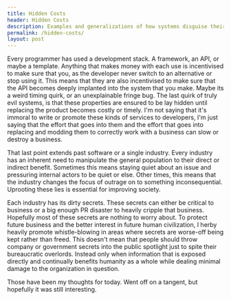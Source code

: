```yaml
---
title: Hidden Costs
header: Hidden Costs
description: Examples and generalizations of how systems disguise their motives.
permalink: /hidden-costs/
layout: post
---
```


Every programmer has used a development stack. A framework, an API, or maybe a template. Anything that makes money with each use is incentivised to make sure that you, as the developer never switch to an alternative or stop using it. This means that they are also incentivised to make sure that the API becomes deeply implanted into the system that you make. Maybe its a weird timing quirk, or an unexplainable fringe bug. The last quirk of truly evil systems, is that these properties are ensured to be lay hidden until replacing the product becomes costly or timely. I'm not saying that it's immoral to write or promote these kinds of services to developers, I'm just saying that the effort that goes into them and the effort that goes into replacing and modding them to correctly work with a business can slow or destroy a business.

That last point extends past software or a single industry. Every industry has an inherent need to manipulate the general population to their direct or indirect benefit. Sometimes this means staying quiet about an issue and pressuring internal actors to be quiet or else. Other times, this means that the industry changes the focus of outrage on to something inconsequential. Uprooting these lies is essential for improving society.

Each industry has its dirty secrets. These secrets can either be critical to business or a big enough PR disaster to heavily cripple that business. Hopefully most of these secrets are nothing to worry about. To protect future business and the better interest in future human civilization, I herby heavily promote whistle-blowing in areas where secrets are worse-off being kept rather than freed. This doesn't mean that people should throw company or government secrets into the public spotlight just to spite their bureaucratic overlords. Instead only when information that is exposed directly and continually benefits humanity as a whole while dealing minimal damage to the organization in question.

Those have been my thoughts for today. Went off on a tangent, but hopefully it was still interesting.
